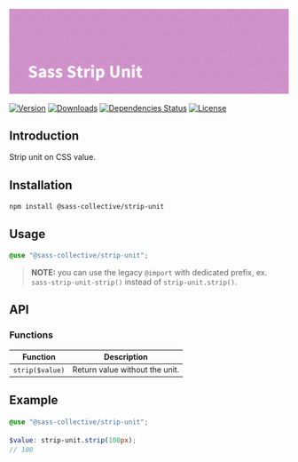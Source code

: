 ![Sass Strip Unit](.github/banner.png)

[![Version](https://flat.badgen.net/npm/v/@sass-collective/strip-unit)](https://www.npmjs.com/package/@sass-collective/strip-unit)
[![Downloads](https://flat.badgen.net/npm/dt/@sass-collective/strip-unit)](https://www.npmjs.com/package/@sass-collective/strip-unit)
[![Dependencies Status](https://david-dm.org/sass-collective/sass-collective/status.svg?style=flat-square&path=packages/strip-unit)](https://david-dm.org/sass-collective/sass-collective?path=packages/strip-unit)
[![License](https://flat.badgen.net/github/license/sass-collective/sass-collective)](https://flat.badgen.net/github/license/sass-collective/sass-collective)

## Introduction

Strip unit on CSS value.

## Installation

```shell
npm install @sass-collective/strip-unit
```

## Usage

```scss
@use "@sass-collective/strip-unit";
```
> **NOTE:** you can use the legacy `@import` with dedicated prefix, ex. `sass-strip-unit-strip()` instead of `strip-unit.strip()`.

## API

### Functions

| Function | Description |
| --- | --- |
| `strip($value)` | Return value without the unit. |

## Example

```scss
@use "@sass-collective/strip-unit";

$value: strip-unit.strip(100px);
// 100
```
